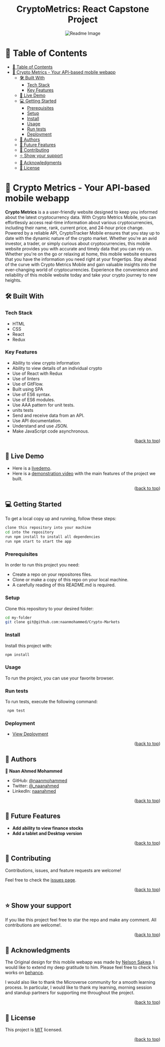 <a name="readme-top"></a>


<div align="center">

  <h1><b>CryptoMetrics: React Capstone Project </b></h1>
  <img src="./src/Assets/Capstone.ipg" alt="Readme Image">

</div>

<!-- TABLE OF CONTENTS -->

# 📗 Table of Contents

- [📗 Table of Contents](#-table-of-contents)
- [📖 Crypto Metrics - Your API-based mobile webapp](#--📖Crypto-Metrics---Your-API-based-mobile-webapp)
  - [🛠 Built With ](#-built-with-)
    - [Tech Stack ](#tech-stack-)
    - [Key Features ](#key-features-)
  - [🚀 Live Demo ](#-live-demo-)
  - [💻 Getting Started ](#-getting-started-)
    - [Prerequisites](#prerequisites)
    - [Setup](#setup)
    - [Install](#install)
    - [Usage](#usage)
    - [Run tests](#run-tests)
    - [Deployment](#deployment)
  - [👥 Authors ](#-authors-)
  - [🔭 Future Features ](#-future-features-)
  - [🤝 Contributing ](#-contributing-)
  - [⭐️ Show your support ](#️-show-your-support-)
  - [🙏 Acknowledgments ](#-acknowledgments-)
  - [📝 License ](#-license-)

<!-- PROJECT DESCRIPTION -->

# 📖 Crypto Metrics - Your API-based mobile webapp<a name="about-project"></a>


**Crypto Metrics** is a a user-friendly website designed to keep you informed about the latest cryptocurrency data. With Crypto Metrics Mobile, you can effortlessly access real-time information about various cryptocurrencies, including their name, rank, current price, and 24-hour price change.
Powered by a reliable API, CryptoTracker Mobile ensures that you stay up to date with the dynamic nature of the crypto market. Whether you're an avid investor, a trader, or simply curious about cryptocurrencies, this mobile website provides you with accurate and timely data that you can rely on.
Whether you're on the go or relaxing at home, this mobile website ensures that you have the information you need right at your fingertips.
Stay ahead of the curve with Crypto Metrics Mobile and gain valuable insights into the ever-changing world of cryptocurrencies. Experience the convenience and reliability of this mobile website today and take your crypto journey to new heights.


## 🛠 Built With <a name="built-with"></a>

### Tech Stack <a name="tech-stack"></a>

  <ul>
    <li>HTML</li>
    <li>CSS</li>
    <li>React</li>
    <li>Redux</li>
  </ul>

<!-- Features -->

### Key Features <a name="key-features"></a>

- Ability to view crypto information
- Ability to view details of an individual crypto
- Use of React with Redux
- Use of linters
- Use of GitFlow.
- Built using SPA
- Use of ES6 syntax.
- Use of ES6 modules.
- Use AAA pattern for unit tests.
- units tests
- Send and receive data from an API.
- Use API documentation.
- Understand and use JSON.
- Make JavaScript code asynchronous.

<p align="right">(<a href="#readme-top">back to top</a>)</p>

<!-- LIVE DEMO -->

## 🚀 Live Demo <a name="live-demo"></a>

- Here is a [livedemo](https://crypto-metrics-mobile.onrender.com).
- Here is a [demonstration video](https://www.loom.com/share/cd644859acc0403f9ebdb3dfd11c6405) with the main features of the project we built.

<p align="right">(<a href="#readme-top">back to top</a>)</p>

<!-- GETTING STARTED -->

## 💻 Getting Started <a name="getting-started"></a>

To get a local copy up and running, follow these steps:

 ```bash
 clone this repository into your machine
 cd into the repository
 run npm install to install all dependencies
 run npm start to start the app
```

### Prerequisites

In order to run this project you need:

- Create a repo on your repositores files.
- Clone or make a copy of this repo on your local machine.
- A carefully reading of this README.md is required.

### Setup

Clone this repository to your desired folder:
 
 ```bash
 cd my-folder
 git clone git@github.com:naanmohammed/Crypto-Markets
```

### Install

Install this project with:

 ```bash
 npm install
```

### Usage

To run the project, you can use your favorite browser.


### Run tests

To run tests, execute the following command:

```bash
 npm test
```

### Deployment

- [View Deployment](https://crypto-metrics-mobile.onrender.com)

<p align="right">(<a href="#readme-top">back to top</a>)</p>

<!-- AUTHORS -->

## 👥 Authors <a name="authors"></a>

👤 **Naan Ahmed Mohammed**

- GitHub: [@naanmohammed](https://github.com/naanmohammed)
- Twitter: [@_naanahmed](https://twitter.com/twitterhandle)
- LinkedIn: [naanahmed](https://linkedin.com/in/naanahmed)

<p align="right">(<a href="#readme-top">back to top</a>)</p>

<!-- FUTURE FEATURES -->

## 🔭 Future Features <a name="future-features"></a>


- **Add ability to view finance stocks**
- **Add a tablet and Desktop version**


<p align="right">(<a href="#readme-top">back to top</a>)</p>

<!-- CONTRIBUTING -->

## 🤝 Contributing <a name="contributing"></a>

Contributions, issues, and feature requests are welcome!

Feel free to check the [issues page](../../issues/).

<p align="right">(<a href="#readme-top">back to top</a>)</p>

<!-- SUPPORT -->

## ⭐️ Show your support <a name="support"></a>


If you like this project feel free to star the repo and make any comment. All contributions are welcome!.

<p align="right">(<a href="#readme-top">back to top</a>)</p>

<!-- ACKNOWLEDGEMENTS -->

## 🙏 Acknowledgments <a name="acknowledgements"></a>

The Original design for this mobile webapp was made by [Nelson Sakwa](https://www.behance.net/sakwadesignstudio). I would like to extend my deep gratitude to him. Please feel free to check his works on [behance](https://www.behance.net/sakwadesignstudio).

I would also like to thank the Microverse community for a smooth learning process. In particular, I would like to thank my learning, morning session and standup partners for supporting me throughout the project.

<p align="right">(<a href="#readme-top">back to top</a>)</p>

## 📝 License <a name="license"></a>

This project is [MIT](LICENSE.md) licensed.

<a href="LICENSE.md">

<p align="right">(<a href="#readme-top">back to top</a>)</p>
